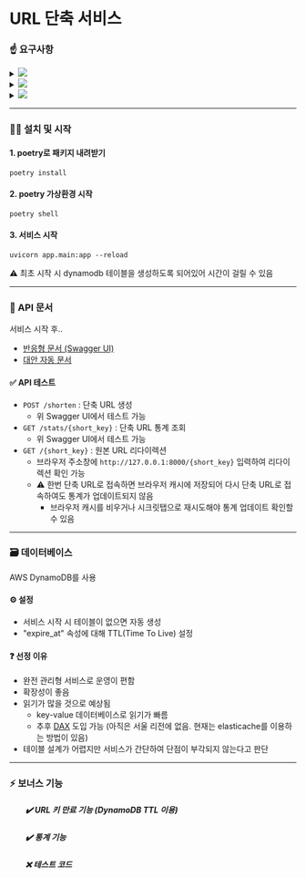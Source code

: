 # URL 단축 서비스

### ☝️ 요구사항

<details>
<summary>
  <img src="https://img.shields.io/badge/AWS-orange">
</summary>
  &emsp;• DynamoDB 관련 권한이 있는 AWS 계정<br>
  &emsp;• DynamoDB 리소스를 다루기 위해 AWS 계정의 ACCESS KEY ID와 SECRET ACCESS KEY가 필요 (.env 파일에 입력)<br>
  <br>
  <img src="https://github.com/user-attachments/assets/3fa3e36e-6e87-4775-9295-885d05f950f2">

</details>

<details>
<summary>
  <img src="https://img.shields.io/badge/python-3.11_|_3.12-blue">
</summary>
  &emsp;• python 3.11 버전 이상
</details>

<details>
<summary>
  <img src="https://img.shields.io/endpoint?url=https://python-poetry.org/badge/v0.json">
</summary>
  &emsp;• python 패키지 관리용 poetry
</details>

***

### 👩‍💻 설치 및 시작
#### 1. poetry로 패키지 내려받기
```
poetry install
```
#### 2. poetry 가상환경 시작
```
poetry shell
```
#### 3. 서비스 시작
```
uvicorn app.main:app --reload
```
⚠️ 최초 시작 시 dynamodb 테이블을 생성하도록 되어있어 시간이 걸릴 수 있음

***

### 📝 API 문서
서비스 시작 후..
- [반응형 문서 (Swagger UI)](http://127.0.0.1:8000/docs)
- [대안 자동 문서](http://127.0.0.1:8000/redoc)

#### ✅ API 테스트
- `POST /shorten` : 단축 URL 생성
  - 위 Swagger UI에서 테스트 가능
- `GET /stats/{short_key}` : 단축 URL 통계 조회
  - 위 Swagger UI에서 테스트 가능
- `GET /{short_key}` : 원본 URL 리다이렉션
  - 브라우저 주소창에 `http://127.0.0.1:8000/{short_key}` 입력하여 리다이렉션 확인 가능
  - ⚠️ 한번 단축 URL로 접속하면 브라우저 캐시에 저장되어 다시 단축 URL로 접속하여도 통계가 업데이트되지 않음
    - 브라우저 캐시를 비우거나 시크릿탭으로 재시도해야 통계 업데이트 확인할 수 있음

***

### 🗃️ 데이터베이스
AWS DynamoDB를 사용

#### ⚙️ 설정
- 서비스 시작 시 테이블이 없으면 자동 생성
- "expire_at" 속성에 대해 TTL(Time To Live) 설정

#### ❓ 선정 이유
- 완전 관리형 서비스로 운영이 편함
- 확장성이 좋음
- 읽기가 많을 것으로 예상됨
  * key-value 데이터베이스로 읽기가 빠름
  * 추후 [DAX](https://aws.amazon.com/ko/dynamodbaccelerator/) 도입 가능 (아직은 서울 리전에 없음. 현재는 elasticache를 이용하는 방법이 있음)
- 테이블 설계가 어렵지만 서비스가 간단하여 단점이 부각되지 않는다고 판단

***

### ⚡ 보너스 기능
##### &emsp;&emsp;✔️ URL 키 만료 기능 (DynamoDB TTL 이용)
##### &emsp;&emsp;✔️ 통계 기능
##### &emsp;&emsp;❌ 테스트 코드

